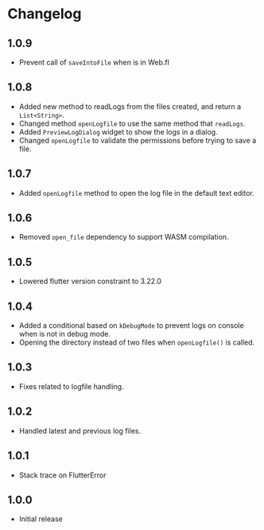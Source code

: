 # Changelog

## 1.0.9

- Prevent call of `saveIntoFile` when is in Web.fl

## 1.0.8

- Added new method to readLogs from the files created, and return a `List<String>`.
- Changed method `openLogfile` to use the same method that `readLogs`.
- Added `PreviewLogDialog` widget to show the logs in a dialog.
- Changed `openLogfile` to validate the permissions before trying to save a file.

## 1.0.7

- Added `openLogfile` method to open the log file in the default text editor.

## 1.0.6

- Removed `open_file` dependency to support WASM compilation.

## 1.0.5

- Lowered flutter version constraint to 3.22.0

## 1.0.4

- Added a conditional based on `kDebugMode` to prevent logs on console when is not in debug mode.
- Opening the directory instead of two files when `openLogfile()` is called.

## 1.0.3

- Fixes related to logfile handling.

## 1.0.2

- Handled latest and previous log files.

## 1.0.1

- Stack trace on FlutterError

## 1.0.0

- Initial release
